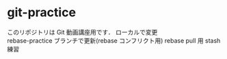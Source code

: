 # git-practice

このリポジトリは Git 動画講座用です．
ローカルで変更  
rebase-practice ブランチで更新(rebase コンフリクト用)
rebase pull 用
stash 練習
